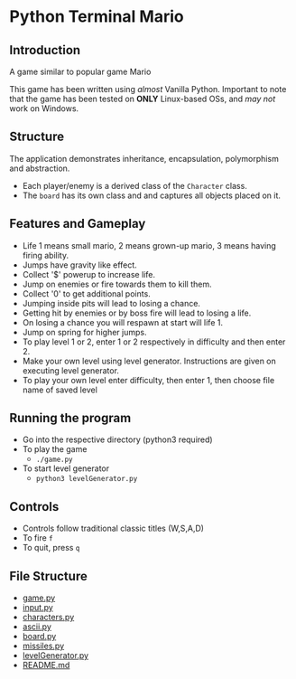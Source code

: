 # Python Terminal Mario

## Introduction

A game similar to popular game Mario

This game has been written using _almost_ Vanilla Python. Important to note that the game has been tested on **ONLY** Linux-based OSs, and _may not_ work on Windows.

## Structure

The application demonstrates inheritance, encapsulation, polymorphism and abstraction.
- Each player/enemy is a derived class of the `Character` class.
- The `board` has its own class and and captures all objects placed on it.

## Features and Gameplay

- Life 1 means small mario, 2 means grown-up mario, 3 means having firing ability.
- Jumps have gravity like effect.
- Collect '$' powerup to increase life.
- Jump on enemies or fire towards them to kill them.
- Collect '0' to get additional points.
- Jumping inside pits will lead to losing a chance.
- Getting hit by enemies or by boss fire will lead to losing a life.
- On losing a chance you will respawn at start will life 1.
- Jump on spring for higher jumps.
- To play level 1 or 2, enter 1 or 2 respectively in difficulty and then enter 2.
- Make your own level using level generator. Instructions are given on executing level generator.
- To play your own level enter difficulty, then enter 1, then choose file name of saved level

## Running the program

- Go into the respective directory (python3 required)
- To play the game
	- `./game.py`
- To start level generator
	- `python3 levelGenerator.py`

## Controls

- Controls follow traditional classic titles (W,S,A,D)
- To fire `f`
- To quit, press `q`

## File Structure

 * [game.py](./game.py)
 * [input.py](./input.py)
 * [characters.py](./characters.py)
 * [ascii.py](./ascii.py)
 * [board.py](./board.py)
 * [missiles.py](./missiles.py)
 * [levelGenerator.py](./levelGenerator.py)
 * [README.md](./README.md)
